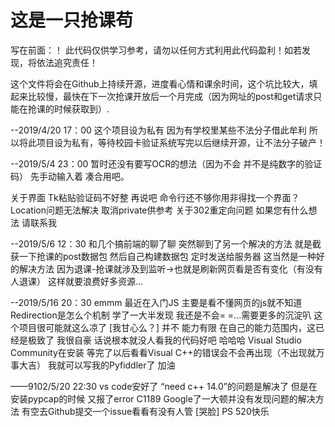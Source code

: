 # 这是一只抢课苟

写在前面：！
此代码仅供学习参考，请勿以任何方式利用此代码盈利！如若发现，将依法追究责任！

这个文件将会在Github上持续开源，进度看心情和课余时间，这个坑比较大，填起来比较慢，最快在下一次抢课开放后一个月完成（因为网址的post和get请求只能在抢课的时候获取到）.



--2019/4/20 17：00
这个项目设为私有 因为有学校里某些不法分子借此牟利 所以将此项目设为私有，等待校园卡验证系统写完以后继续开源，让不法分子破产！


--2019/5/4 23：00
暂时还没有要写OCR的想法（因为不会 并不是纯数字的验证码） 先手动输入着 凑合用吧。

关于界面 Tk粘贴验证码不好整 再说吧 命令行还不够你用非得找一个界面？
Location问题无法解决 取消private供参考 关于302重定向问题 如果您有什么想法 请联系我 


--2019/5/6 12：30
和几个搞前端的聊了聊 突然聊到了另一个解决的方法 就是截获一下抢课的post数据包
然后自己构建数据包 定时发送给服务器 这当然是一种好的解决方法
因为退课-抢课就涉及到监听→也就是刷新网页看是否有变化（有没有人退课）
这样就要浪费好多资源...


--2019/5/16 20：30
emmm 最近在入门JS 主要是看不懂网页的js就不知道Redirection是怎么个机制 学了一大半发现 我还是不会= =...需要更多的沉淀叭 这个项目很可能就这么凉了 
[我甘心么？] 并不 能力有限 在自己的能力范围内，这已经是极致了 我很自豪
话说根本就没人看我的代码好吧 哈哈哈
Visual Studio Community在安装 等完了以后看看Visual C++的错误会不会再出现（不出现就万事大吉） 我就可以写我的Pyfiddler了 加油

——9102/5/20 22:30
vs code安好了 “need c++ 14.0”的问题是解决了 但是在安装pypcap的时候 又报了error C1189 
Google了一大顿并没有发现问题的解决方法 有空去Github提交一个issue看看有没有人管 [哭脸]
PS 520快乐
